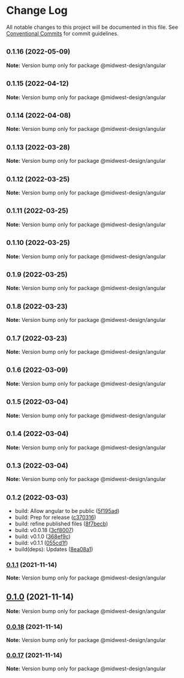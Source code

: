 # Change Log

All notable changes to this project will be documented in this file.
See [Conventional Commits](https://conventionalcommits.org) for commit guidelines.

## <small>0.1.16 (2022-05-09)</small>

**Note:** Version bump only for package @midwest-design/angular





## <small>0.1.15 (2022-04-12)</small>

**Note:** Version bump only for package @midwest-design/angular





## <small>0.1.14 (2022-04-08)</small>

**Note:** Version bump only for package @midwest-design/angular





## <small>0.1.13 (2022-03-28)</small>

**Note:** Version bump only for package @midwest-design/angular





## <small>0.1.12 (2022-03-25)</small>

**Note:** Version bump only for package @midwest-design/angular





## <small>0.1.11 (2022-03-25)</small>

**Note:** Version bump only for package @midwest-design/angular





## <small>0.1.10 (2022-03-25)</small>

**Note:** Version bump only for package @midwest-design/angular





## <small>0.1.9 (2022-03-25)</small>

**Note:** Version bump only for package @midwest-design/angular





## <small>0.1.8 (2022-03-23)</small>

**Note:** Version bump only for package @midwest-design/angular





## <small>0.1.7 (2022-03-23)</small>

**Note:** Version bump only for package @midwest-design/angular





## <small>0.1.6 (2022-03-09)</small>

**Note:** Version bump only for package @midwest-design/angular





## <small>0.1.5 (2022-03-04)</small>

**Note:** Version bump only for package @midwest-design/angular





## <small>0.1.4 (2022-03-04)</small>

**Note:** Version bump only for package @midwest-design/angular





## <small>0.1.3 (2022-03-04)</small>

**Note:** Version bump only for package @midwest-design/angular





## <small>0.1.2 (2022-03-03)</small>

* build: Allow angular to be public ([5f195ad](https://github.com/splitinfinities/Midwest/commit/5f195ad))
* build: Prep for release ([c370316](https://github.com/splitinfinities/Midwest/commit/c370316))
* build: refine published files ([8f7becb](https://github.com/splitinfinities/Midwest/commit/8f7becb))
* build: v0.0.18 ([3cf8007](https://github.com/splitinfinities/Midwest/commit/3cf8007))
* build: v0.1.0 ([368ef9c](https://github.com/splitinfinities/Midwest/commit/368ef9c))
* build: v0.1.1 ([055cd1f](https://github.com/splitinfinities/Midwest/commit/055cd1f))
* build(deps): Updates ([8ea08a1](https://github.com/splitinfinities/Midwest/commit/8ea08a1))





### [0.1.1](https://github.com/splitinfinities/midwest/compare/v0.1.0...v0.1.1) (2021-11-14)

**Note:** Version bump only for package @midwest-design/angular





## [0.1.0](https://github.com/splitinfinities/midwest/compare/v0.0.17...v0.1.0) (2021-11-14)

**Note:** Version bump only for package @midwest-design/angular





### [0.0.18](https://github.com/splitinfinities/midwest/compare/v0.0.17...v0.0.18) (2021-11-14)

**Note:** Version bump only for package @midwest-design/angular





### [0.0.17](https://github.com/splitinfinities/midwest/compare/v0.0.15...v0.0.17) (2021-11-14)

**Note:** Version bump only for package @midwest-design/angular
